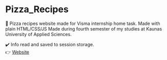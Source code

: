 # Pizza_Recipes
🍕 Pizza recipes website made for Visma internship home task. Made with plain HTML/CSS/JS
Made during fourth semester of my studies at Kaunas University of Applied Sciences.<br/>

✔️ Info read and saved to session storage.<br/>
👉 [Website](https://vitals9367.github.io/Pizza_Recipes/)
